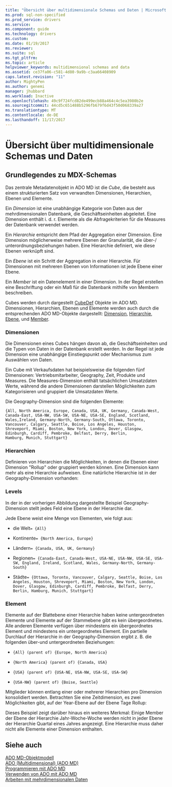 ```yaml
---
title: "Übersicht über multidimensionale Schemas und Daten | Microsoft Docs"
ms.prod: sql-non-specified
ms.prod_service: drivers
ms.service: 
ms.component: guide
ms.technology: drivers
ms.custom: 
ms.date: 01/19/2017
ms.reviewer: 
ms.suite: sql
ms.tgt_pltfrm: 
ms.topic: article
helpviewer_keywords: multidimensional schemas and data
ms.assetid: ce37fa06-c581-4d80-9a9b-c3aa66408909
caps.latest.revision: "11"
author: MightyPen
ms.author: genemi
manager: jhubbard
ms.workload: Inactive
ms.openlocfilehash: 49c9f724fcd82de499ecb88a464c4c5ea3980b2e
ms.sourcegitcommit: 44cd5c651488b5296fb679f6d43f50d068339a27
ms.translationtype: MT
ms.contentlocale: de-DE
ms.lasthandoff: 11/17/2017
---
```

# <a name="overview-of-multidimensional-schemas-and-data"></a>Übersicht über multidimensionale Schemas und Daten
## <a name="understanding-multidimensional-schemas"></a>Grundlegendes zu MDX-Schemas  
 Das zentrale Metadatenobjekt in ADO MD ist die *Cube*, die besteht aus einem strukturierten Satz von verwandten Dimensionen, Hierarchien, Ebenen und Elemente.  
  
 Ein *Dimension* ist eine unabhängige Kategorie von Daten aus der mehrdimensionalen Datenbank, die Geschäftseinheiten abgeleitet. Eine Dimension enthält i. d. r. Elemente als die Abfragekriterien für die Measures der Datenbank verwendet werden.  
  
 Ein *Hierarchie* entspricht dem Pfad der Aggregation einer Dimension. Eine Dimension möglicherweise mehrere Ebenen der Granularität, die über-/ unterordnungsbeziehungen haben. Eine Hierarchie definiert, wie diese Ebenen verknüpft sind.  
  
 Ein *Ebene* ist ein Schritt der Aggregation in einer Hierarchie. Für Dimensionen mit mehreren Ebenen von Informationen ist jede Ebene einer Ebene.  
  
 Ein *Member* ist ein Datenelement in einer Dimension. In der Regel erstellen eine Beschriftung oder ein Maß für die Datenbank mithilfe von Membern beschreiben.  
  
 Cubes werden durch dargestellt [CubeDef](../../../ado/reference/ado-md-api/cubedef-object-ado-md.md) Objekte im ADO MD. Dimensionen, Hierarchien, Ebenen und Elemente werden auch durch die entsprechenden ADO MD-Objekte dargestellt: [Dimension](../../../ado/reference/ado-md-api/dimension-object-ado-md.md), [Hierarchie](../../../ado/reference/ado-md-api/hierarchy-object-ado-md.md), [Ebene](../../../ado/reference/ado-md-api/level-object-ado-md.md), und [ Member](../../../ado/reference/ado-md-api/member-object-ado-md.md).  
  
### <a name="dimensions"></a>Dimensionen  
 Die Dimensionen eines Cubes hängen davon ab, die Geschäftseinheiten und die Typen von Daten in der Datenbank erstellt werden. In der Regel ist jede Dimension eine unabhängige Einstiegspunkt oder Mechanismus zum Auswählen von Daten.  
  
 Ein Cube mit Verkaufsdaten hat beispielsweise die folgenden fünf Dimensionen: Vertriebsmitarbeiter, Geography, Zeit, Produkte und Measures. Die Measures-Dimension enthält tatsächlichen Umsatzdaten Werte, während die andere Dimensionen darstellen Möglichkeiten zum Kategorisieren und gruppiert die Umsatzdaten Werte.  
  
 Die Geography-Dimension sind die folgenden Elemente:  
  
```  
{All, North America, Europe, Canada, USA, UK, Germany, Canada-West,  
Canada-East, USA-NW, USA-SW, USA-NE, USA-SE, England, Scotland,   
Wales,Ireland, Germany-North, Germany-South, Ottawa, Toronto,   
Vancouver, Calgary, Seattle, Boise, Los Angeles, Houston,   
Shreveport, Miami, Boston, New York, London, Dover, Glasgow,   
Edinburgh, Cardiff, Pembroke, Belfast, Derry, Berlin,   
Hamburg, Munich, Stuttgart}  
```  
  
### <a name="hierarchies"></a>Hierarchien  
 Definieren von Hierarchien die Möglichkeiten, in denen die Ebenen einer Dimension "Rollup" oder gruppiert werden können. Eine Dimension kann mehr als eine Hierarchie aufweisen. Eine natürliche Hierarchie ist in der Geography-Dimension vorhanden:  
  
### <a name="levels"></a>Levels  
 In der in der vorherigen Abbildung dargestellte Beispiel Geography-Dimension stellt jedes Feld eine Ebene in der Hierarchie dar.  
  
 Jede Ebene weist eine Menge von Elementen, wie folgt aus:  
  
-   die Welt`= {All}`  
  
-   Kontinente`= {North America, Europe}`  
  
-   Ländern`= {Canada, USA, UK, Germany}`  
  
-   Regionen`= {Canada-East, Canada-West, USA-NE, USA-NW, USA-SE, USA-SW, England, Ireland, Scotland, Wales, Germany-North, Germany-South}`  
  
-   Städte`= {Ottawa, Toronto, Vancouver, Calgary, Seattle, Boise, Los Angeles, Houston, Shreveport, Miami, Boston, New York, London, Dover, Glasgow, Edinburgh, Cardiff, Pembroke, Belfast, Derry, Berlin, Hamburg, Munich, Stuttgart}`  
  
### <a name="members"></a>Element  
 Elemente auf der Blattebene einer Hierarchie haben keine untergeordneten Elemente und Elemente auf der Stammebene gibt es kein übergeordnetes. Alle anderen Elemente verfügen über mindestens ein übergeordnetes Element und mindestens ein untergeordnetes Element. Ein partielle Durchlauf der Hierarchie in der Geography-Dimension ergibt z. B. die folgenden über-und untergeordneten Beziehungen:  
  
-   `{All} (parent of) {Europe, North America}`  
  
-   `{North America} (parent of) {Canada, USA}`  
  
-   `{USA} (parent of) {USA-NE, USA-NW, USA-SE, USA-SW}`  
  
-   `{USA-NW} (parent of) {Boise, Seattle}`  
  
 Mitglieder können entlang einer oder mehrerer Hierarchien pro Dimension konsolidiert werden. Betrachten Sie eine Zeitdimension, es zwei Möglichkeiten gibt, auf der Year-Ebene auf der Ebene Tage Rollup:  
  
 Dieses Beispiel zeigt darüber hinaus ein weiteres Merkmal: Einige Member der Ebene der Hierarchie Jahr-Woche-Woche werden nicht in jeder Ebene der Hierarchie Quartal eines Jahres angezeigt. Eine Hierarchie muss daher nicht alle Elemente einer Dimension enthalten.  
  
## <a name="see-also"></a>Siehe auch  
 [ADO MD-Objektmodell](../../../ado/reference/ado-md-api/ado-md-object-model.md)   
 [ADO (Multidimensional) (ADO MD)](../../../ado/guide/multidimensional/ado-multidimensional-ado-md.md)   
 [Programmieren mit ADO MD](../../../ado/guide/multidimensional/programming-with-ado-md.md)   
 [Verwenden von ADO mit ADO MD](../../../ado/guide/multidimensional/using-ado-with-ado-md.md)   
 [Arbeiten mit mehrdimensionalen Daten](../../../ado/guide/multidimensional/working-with-multidimensional-data.md)
